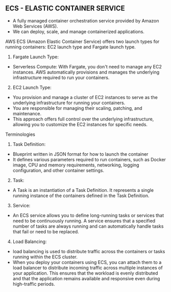 
## ECS - ELASTIC CONTAINER SERVICE

-  A fully managed container orchestration service provided by Amazon Web Services (AWS).
- We can deploy, scale, and manage containerized applications.

AWS ECS (Amazon Elastic Container Service) offers two launch types for running containers: EC2 launch type and Fargate launch type.

1. Fargate Launch Type:

- Serverless Compute: With Fargate, you don't need to manage any EC2 instances. AWS automatically provisions and manages the underlying infrastructure required to run your containers.

2. EC2 Launch Type:

- You provision and manage a cluster of EC2 instances to serve as the underlying infrastructure for running your containers.
- You are responsible for managing their scaling, patching, and maintenance.
- This approach offers full control over the underlying infrastructure, allowing you to customize the EC2 instances for specific needs.

Terminologies 

1. Task Definition:

- Blueprint written in JSON format for how to launch the container
- It defines various parameters required to run containers, such as Docker image, CPU and memory requirements, networking, logging configuration, and other container settings.

2. Task:

- A Task is an instantiation of a Task Definition. It represents a single running instance of the containers defined in the Task Definition.

3. Service:

- An ECS service allows you to define long-running tasks or services that need to be continuously running. A service ensures that a specified number of tasks are always running and can automatically handle tasks that fail or need to be replaced.

4. Load Balancing:

- load balancing is used to distribute traffic across the containers or tasks running within the ECS cluster.
- When you deploy your containers using ECS, you can attach them to a load balancer to distribute incoming traffic across multiple instances of your application. This ensures that the workload is evenly distributed and that the application remains available and responsive even during high-traffic periods. 
